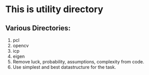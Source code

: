 # This is utility directory #

## Various Directories: ##

1. pcl
2. opencv
3. icp
4. eigen
5. Remove luck, probability, assumptions, complexity from code.
6. Use simplest and best datastructure for the task.